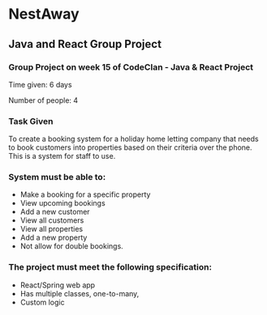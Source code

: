 # NestAway
## Java and React Group Project

### Group Project on week 15 of CodeClan - Java & React Project

Time given: 6 days

Number of people: 4

### Task Given

To create a booking system for a holiday home letting company that needs to book customers into properties based on their criteria over the phone. This is a system for staff to use.

### System must be able to:

* Make a booking for a specific property
* View upcoming bookings
* Add a new customer
* View all customers
* View all properties
* Add a new property
* Not allow for double bookings.

### The project must meet the following specification:

* React/Spring web app 
* Has multiple classes, one-to-many,
* Custom logic
